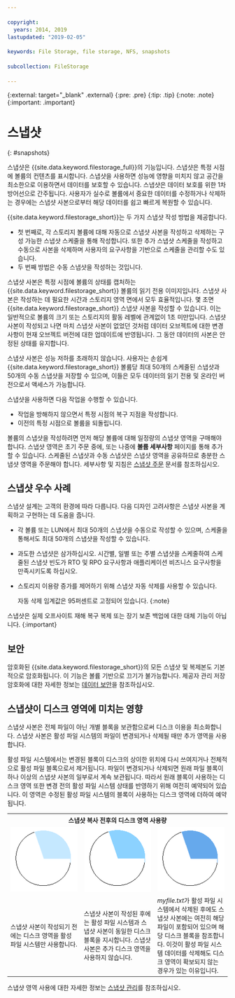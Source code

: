 ```yaml
---

copyright:
  years: 2014, 2019
lastupdated: "2019-02-05"

keywords: File Storage, file storage, NFS, snapshots

subcollection: FileStorage

---
```

{:external: target="_blank" .external}
{:pre: .pre}
{:tip: .tip}
{:note: .note}
{:important: .important}

# 스냅샷
{: #snapshots}

스냅샷은 {{site.data.keyword.filestorage_full}}의 기능입니다. 스냅샷은 특정 시점에 볼륨의 컨텐츠를 표시합니다. 스냅샷을 사용하면 성능에 영향을 미치지 않고 공간을 최소한으로 이용하면서 데이터를 보호할 수 있습니다. 스냅샷은 데이터 보호를 위한 1차 방어선으로 간주됩니다. 사용자가 실수로 볼륨에서 중요한 데이터를 수정하거나 삭제하는 경우에는 스냅샷 사본으로부터 해당 데이터를 쉽고 빠르게 복원할 수 있습니다.

{{site.data.keyword.filestorage_short}}는 두 가지 스냅샷 작성 방법을 제공합니다.

* 첫 번째로, 각 스토리지 볼륨에 대해 자동으로 스냅샷 사본을 작성하고 삭제하는 구성 가능한 스냅샷 스케줄을 통해 작성합니다. 또한 추가 스냅샷 스케줄을 작성하고 수동으로 사본을 삭제하며 사용자의 요구사항을 기반으로 스케줄을 관리할 수도 있습니다.
* 두 번째 방법은 수동 스냅샷을 작성하는 것입니다.

스냅샷 사본은 특정 시점에 볼륨의 상태를 캡처하는 {{site.data.keyword.filestorage_short}} 볼륨의 읽기 전용 이미지입니다. 스냅샷 사본은 작성하는 데 필요한 시간과 스토리지 영역 면에서 모두 효율적입니다. 몇 초면 {{site.data.keyword.filestorage_short}} 스냅샷 사본을 작성할 수 있습니다. 이는 일반적으로 볼륨의 크기 또는 스토리지의 활동 레벨에 관계없이 1초 미만입니다. 스냅샷 사본이 작성되고 나면 마치 스냅샷 사본이 없었던 것처럼 데이터 오브젝트에 대한 변경사항이 현재 오브젝트 버전에 대한 업데이트에 반영됩니다. 그 동안 데이터의 사본은 안정된 상태를 유지합니다.

스냅샷 사본은 성능 저하를 초래하지 않습니다. 사용자는 손쉽게 {{site.data.keyword.filestorage_short}} 볼륨당 최대 50개의 스케줄된 스냅샷과 50개의 수동 스냅샷을 저장할 수 있으며, 이들은 모두 데이터의 읽기 전용 및 온라인 버전으로서 액세스가 가능합니다.

스냅샷을 사용하면 다음 작업을 수행할 수 있습니다.

- 작업을 방해하지 않으면서 특정 시점의 복구 지점을 작성합니다.
- 이전의 특정 시점으로 볼륨을 되돌립니다.

볼륨의 스냅샷을 작성하려면 먼저 해당 볼륨에 대해 일정량의 스냅샷 영역을 구매해야 합니다. 스냅샷 영역은 초기 주문 중에, 또는 나중에 **볼륨 세부사항** 페이지를 통해 추가할 수 있습니다. 스케줄된 스냅샷과 수동 스냅샷은 스냅샷 영역을 공유하므로 충분한 스냅샷 영역을 주문해야 합니다. 세부사항 및 지침은 [스냅샷 주문](/docs/infrastructure/FileStorage?topic=FileStorage-ordering-snapshots) 문서를 참조하십시오.

## 스냅샷 우수 사례

스냅샷 설계는 고객의 환경에 따라 다릅니다. 다음 디자인 고려사항은 스냅샷 사본을 계획하고 구현하는 데 도움을 줍니다.
- 각 볼륨 또는 LUN에서 최대 50개의 스냅샷을 수동으로 작성할 수 있으며, 스케줄을 통해서도 최대 50개의 스냅샷을 작성할 수 있습니다.
- 과도한 스냅샷은 삼가하십시오. 시간별, 일별 또는 주별 스냅샷을 스케줄하여 스케줄된 스냅샷 빈도가 RTO 및 RPO 요구사항과 애플리케이션 비즈니스 요구사항을 만족시키도록 하십시오.
- 스토리지 이용량 증가를 제어하기 위해 스냅샷 자동 삭제를 사용할 수 있습니다.

  자동 삭제 임계값은 95퍼센트로 고정되어 있습니다.
  {:note}

스냅샷은 실제 오프사이트 재해 복구 복제 또는 장기 보존 백업에 대한 대체 기능이 아닙니다.
{:important}

## 보안

암호화된 {{site.data.keyword.filestorage_short}}의 모든 스냅샷 및 복제본도 기본적으로 암호화됩니다. 이 기능은 볼륨 기반으로 끄기가 불가능합니다. 제공자 관리 저장 암호화에 대한 자세한 정보는 [데이터 보안](/docs/infrastructure/FileStorage?topic=FileStorage-encryption)을 참조하십시오.

## 스냅샷이 디스크 영역에 미치는 영향

스냅샷 사본은 전체 파일이 아닌 개별 블록을 보관함으로써 디스크 이용을 최소화합니다. 스냅샷 사본은 활성 파일 시스템의 파일이 변경되거나 삭제될 때만 추가 영역을 사용합니다.

활성 파일 시스템에서는 변경된 블록이 디스크의 상이한 위치에 다시 쓰여지거나 전체적으로 활성 파일 블록으로서 제거됩니다. 파일이 변경되거나 삭제되면 원래 파일 블록이 하나 이상의 스냅샷 사본의 일부로서 계속 보관됩니다. 따라서 원래 블록이 사용하는 디스크 영역 또한 변경 전의 활성 파일 시스템 상태를 반영하기 위해 여전히 예약되어 있습니다. 이 영역은 수정된 활성 파일 시스템의 블록이 사용하는 디스크 영역에 더하여 예약됩니다.

<table>
    <colgroup>
      <col style="width: 33.3%;"/>
      <col style="width: 33.3%;"/>
      <col style="width: 33.3%;"/>
    </colgroup>
      <tr>
        <th colspan="3" style="border: 0.0px;text-align: center;">스냅샷 복사 전후의 디스크 영역 사용량</th>
     </tr>
     <tr>
        <td style="border: 0.0px;text-align: center;"><img src="/images/bfcircle1.png" alt="스냅샷 복사 전"></td>
        <td style="border: 0.0px;text-align: center;"><img src="/images/bfcircle3.png" alt="스냅샷 복사 후"></td>
        <td style="border: 0.0px;text-align: center;"><img src="/images/bfcircle2.png" alt="스냅샷 복사 후 변경사항"></td>
     </tr>
     <tr>
        <td style="border: 0.0px;">스냅샷 사본이 작성되기 전에는 디스크 영역을 활성 파일 시스템만 사용합니다.</td>
        <td style="border: 0.0px;">스냅샷 사본이 작성된 후에는 활성 파일 시스템과 스냅샷 사본이 동일한 디스크 블록을 지시합니다. 스냅샷 사본은 추가 디스크 영역을 사용하지 않습니다.</td>
        <td style="border: 0.0px;"><i>myfile.txt</i>가 활성 파일 시스템에서 삭제된 후에도 스냅샷 사본에는 여전히 해당 파일이 포함되어 있으며 해당 디스크 블록을 참조합니다. 이것이 활성 파일 시스템 데이터를 삭제해도 디스크 영역이 확보되지 않는 경우가 있는 이유입니다.</td>
      </tr>
</table>

스냅샷 영역 사용에 대한 자세한 정보는 [스냅샷 관리](/docs/infrastructure/FileStorage?topic=FileStorage-managingSnapshots)를 참조하십시오.
